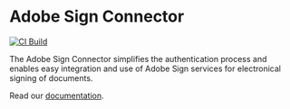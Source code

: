 # Adobe Sign Connector

[![CI Build](https://github.com/axonivy-market/adobesign-connector/actions/workflows/ci.yml/badge.svg)](https://github.com/axonivy-market/adobesign-connector/actions/workflows/ci.yml)

The Adobe Sign Connector simplifies the authentication process and enables easy integration and use of Adobe Sign services for electronical signing of documents.

Read our [documentation](adobe-connector-product/README.md).
